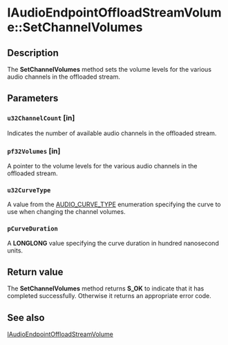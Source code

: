 # IAudioEndpointOffloadStreamVolume::SetChannelVolumes

## Description

The **SetChannelVolumes** method sets the volume levels for the various audio channels in the offloaded stream.

## Parameters

### `u32ChannelCount` [in]

Indicates the number of available audio channels in the offloaded stream.

### `pf32Volumes` [in]

A pointer to the volume levels for the various audio channels in the offloaded stream.

### `u32CurveType`

A value from the [AUDIO_CURVE_TYPE](https://learn.microsoft.com/windows-hardware/drivers/ddi/content/ksmedia/ne-ksmedia-audio_curve_type) enumeration specifying the curve to use when changing the channel volumes.

### `pCurveDuration`

A **LONGLONG** value specifying the curve duration in hundred nanosecond units.

## Return value

The **SetChannelVolumes** method returns **S_OK** to indicate that it has completed successfully. Otherwise it returns an appropriate error code.

## See also

[IAudioEndpointOffloadStreamVolume](https://learn.microsoft.com/windows/desktop/api/audioengineendpoint/nn-audioengineendpoint-iaudioendpointoffloadstreamvolume)